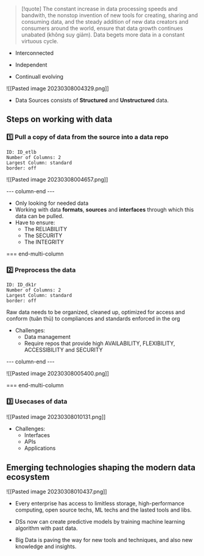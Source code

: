 
> [!quote] 
> The constant increase in data processing speeds and bandwith, the nonstop invention of new tools for creating, sharing and consuming data, and the steady addition of new data creators and consumers around the world, ensure that data growth continues unabated (không suy giảm). Data begets more data in a constant virtuous cycle.

* Interconnected

* Independent 

* Continuall evolving

![[Pasted image 20230308004329.png]]

* Data Sources consists of **Structured** and **Unstructured** data.

## Steps on working with data

### 1️⃣ Pull a copy of data from the source into a data repo

```start-multi-column
ID: ID_etlb
Number of Columns: 2
Largest Column: standard
border: off
```


![[Pasted image 20230308004657.png]]

--- column-end ---

* Only looking for needed data
* Working with data **formats**, **sources** and **interfaces** through which this data can be pulled.
* Have to ensure:
	* The RELIABILITY
	* The SECURITY
	* The INTEGRITY

=== end-multi-column

### 2️⃣ Preprocess the data

```start-multi-column
ID: ID_dk1r
Number of Columns: 2
Largest Column: standard
border: off
```

Raw data needs to be organized, cleaned up, optimized for access and conform (tuân thủ) to compliances and standards enforced in the org 

* Challenges:
	* Data management
	* Require repos that provide high AVAILABILITY, FLEXIBILITY, ACCESSIBILITY and SECURITY

--- column-end ---

![[Pasted image 20230308005400.png]]

=== end-multi-column

### 3️⃣ Usecases of data
![[Pasted image 20230308010131.png]]

* Challenges: 
	* Interfaces 
	* APIs
	* Applications

## Emerging technologies shaping the modern data ecosystem
![[Pasted image 20230308010437.png]]

* Every enterprise has access to limitless storage, high-performance computing, open source techs, ML techs and the lasted tools and libs.

* DSs now can create predictive models by training machine learning algorithm with past data.

* Big Data is paving the way for new tools and techniques, and also new knowledge and insights.